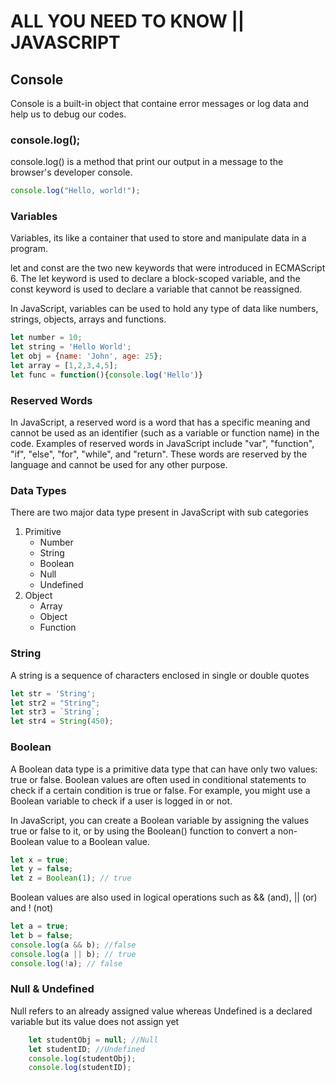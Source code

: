 # ALL YOU NEED TO KNOW || JAVASCRIPT 
## Console
Console is a built-in object that containe error messages or log data and help us to debug our codes.

### console.log();
console.log() is a method that print our output in a message to the browser's developer console.

``` javascript
console.log("Hello, world!");
```

### Variables
Variables, its like a container that used to store and manipulate data in a program.

let and const are the two new keywords that were introduced in ECMAScript 6. The let keyword is used to declare a block-scoped variable, and the const keyword is used to declare a variable that cannot be reassigned.

In JavaScript, variables can be used to hold any type of data like numbers, strings, objects, arrays and functions.

```javascript
let number = 10;
let string = 'Hello World';
let obj = {name: 'John', age: 25};
let array = [1,2,3,4,5];
let func = function(){console.log('Hello')}

```
### Reserved Words
In JavaScript, a reserved word is a word that has a specific meaning and cannot be used as an identifier (such as a variable or function name) in the code. Examples of reserved words in JavaScript include "var", "function", "if", "else", "for", "while", and "return". These words are reserved by the language and cannot be used for any other purpose.

### Data Types
There are two major data type present in JavaScript with sub categories

1. Primitive
    - Number
    - String
    - Boolean
    - Null
    - Undefined
2. Object
    - Array
    - Object
    - Function

### String
 A string is a sequence of characters enclosed in single or double quotes

 ``` javascript
let str = 'String';
let str2 = "String";
let str3 = `String`;
let str4 = String(450);
````

### Boolean 
A Boolean data type is a primitive data type that can have only two values: true or false. Boolean values are often used in conditional statements to check if a certain condition is true or false. For example, you might use a Boolean variable to check if a user is logged in or not.

In JavaScript, you can create a Boolean variable by assigning the values true or false to it, or by using the Boolean() function to convert a non-Boolean value to a Boolean value.

``` javascript
let x = true;
let y = false;
let z = Boolean(1); // true
```

Boolean values are also used in logical operations such as && (and), || (or) and ! (not)

``` javascript
let a = true;
let b = false;
console.log(a && b); //false
console.log(a || b); // true
console.log(!a); // false
```

### Null & Undefined
Null refers to an already assigned value whereas Undefined is a declared variable but its value does not assign yet

``` javascript
    let studentObj = null; //Null
    let studentID; //Undefined
    console.log(studentObj);
    console.log(studentID);
```
